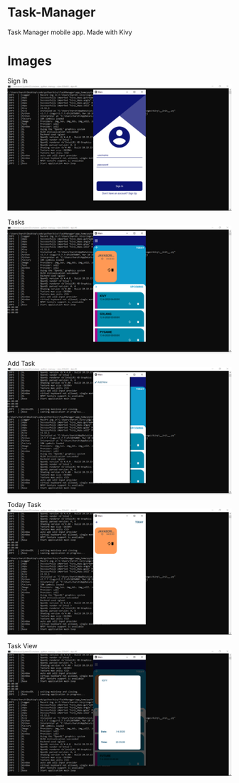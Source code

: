 # Task-Manager
Task Manager mobile app. Made with Kivy

# Images
Sign In
![](Screenshots/2020-06-11.png)

Tasks
![](Screenshots/2020-06-11%20(1).png)

Add Task
![](Screenshots/2020-06-11%20(5).png)

Today Task
![](Screenshots/2020-06-11%20(2).png)

Task View
![](Screenshots/2020-06-11%20(3).png)


